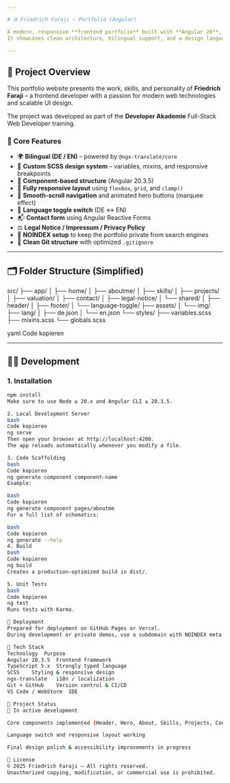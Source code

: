 ```yaml
---

# 🌐 Friedrich Faraji – Portfolio (Angular)

A modern, responsive **frontend portfolio** built with **Angular 20**, **TypeScript**, and **SCSS**.  
It showcases clean architecture, bilingual support, and a design language inspired by minimalism and precision.

---
```


## 🚀 Project Overview

This portfolio website presents the work, skills, and personality of **Friedrich Faraji** – a frontend developer with a passion for modern web technologies and scalable UI design.

The project was developed as part of the **Developer Akademie** Full-Stack Web Developer training.

### 🧩 Core Features

- 🌍 **Bilingual (DE / EN)** – powered by `@ngx-translate/core`
- 💅 **Custom SCSS design system** – variables, mixins, and responsive breakpoints
- 🧠 **Component-based structure** (Angular 20.3.5)
- 📱 **Fully responsive layout** using `flexbox`, `grid`, and `clamp()`
- 🧭 **Smooth-scroll navigation** and animated hero buttons (marquee effect)
- 🔄 **Language toggle switch** (DE ↔ EN)
- 📬 **Contact form** using Angular Reactive Forms
- ⚖️ **Legal Notice / Impressum / Privacy Policy**
- 🚫 **NOINDEX setup** to keep the portfolio private from search engines
- 🧱 **Clean Git structure** with optimized `.gitignore`

---

## 🗂️ Folder Structure (Simplified)
src/
├── app/
│ ├── home/
│ ├── aboutme/
│ ├── skills/
│ ├── projects/
│ ├── valuation/
│ ├── contact/
│ ├── legal-notice/
│ └── shared/
│ ├── header/
│ ├── footer/
│ └── language-toggle/
├── assets/
│ └── img/
├── lang/
│ ├── de.json
│ └── en.json
└── styles/
├── variables.scss
├── mixins.scss
└── globals.scss

yaml
Code kopieren

---

## 🧑‍💻 Development

### 1. Installation

```bash
npm install
Make sure to use Node ≥ 20.x and Angular CLI ≥ 20.3.5.

2. Local Development Server
bash
Code kopieren
ng serve
Then open your browser at http://localhost:4200.
The app reloads automatically whenever you modify a file.

3. Code Scaffolding
bash
Code kopieren
ng generate component component-name
Example:

bash
Code kopieren
ng generate component pages/aboutme
For a full list of schematics:

bash
Code kopieren
ng generate --help
4. Build
bash
Code kopieren
ng build
Creates a production-optimized build in dist/.

5. Unit Tests
bash
Code kopieren
ng test
Runs tests with Karma.

🧭 Deployment
Prepared for deployment on GitHub Pages or Vercel.
During development or private demos, use a subdomain with NOINDEX meta tag to keep it out of Google Search.

🧠 Tech Stack
Technology	Purpose
Angular 20.3.5	Frontend framework
TypeScript 5.x	Strongly typed language
SCSS	Styling & responsive design
ngx-translate	i18n / localization
Git + GitHub	Version control & CI/CD
VS Code / WebStorm	IDE

📅 Project Status
🔹 In active development

Core components implemented (Header, Hero, About, Skills, Projects, Contact, Legal Notice)

Language switch and responsive layout working

Final design polish & accessibility improvements in progress

🧾 License
© 2025 Friedrich Faraji – All rights reserved.
Unauthorized copying, modification, or commercial use is prohibited.
